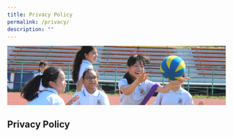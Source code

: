 ```yaml
---
title: Privacy Policy
permalink: /privacy/
description: ""
---
```


![](/images/subpage.jpg)

## Privacy Policy

